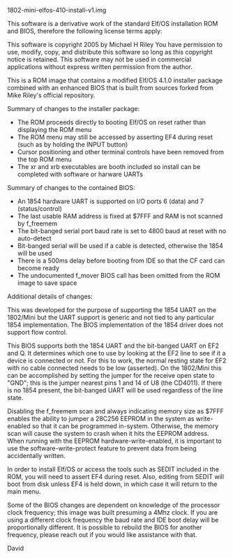 1802-mini-elfos-410-install-v1.img

This software is a derivative work of the standard Elf/OS installation ROM and BIOS, therefore the following license terms apply:

  This software is copyright 2005 by Michael H Riley
  You have permission to use, modify, copy, and distribute
  this software so long as this copyright notice is retained.
  This software may not be used in commercial applications
  without express written permission from the author.

This is a ROM image that contains a modified Elf/OS 4.1.0 installer package combined with an enhanced BIOS that is built from sources forked from Mike Riley's official repository.

Summary of changes to the installer package:

* The ROM proceeds directly to booting Elf/OS on reset rather than displaying the ROM menu
* The ROM menu may still be accessed by asserting EF4 during reset (such as by holding the INPUT button)
* Cursor positioning and other terminal controls have been removed from the top ROM menu
* The xr and xrb executables are booth included so install can be completed with software or harware UARTs

Summary of changes to the contained BIOS:

* An 1854 hardware UART is supported on I/O ports 6 (data) and 7 (status/control)
* The last usable RAM address is fixed at $7FFF and RAM is not scanned by f_freemem
* The bit-banged serial port baud rate is set to 4800 baud at reset with no auto-detect
* Bit-banged serial will be used if a cable is detected, otherwise the 1854 will be used
* There is a 500ms delay before booting from IDE so that the CF card can become ready
* The undocumented f_mover BIOS call has been omitted from the ROM image to save space

Additional details of changes:

This was developed for the purpose of supporting the 1854 UART on the 1802/Mini but the UART support is generic and not tied to any particular 1854 implementation. The BIOS implementation of the 1854 driver does not support flow control.

This BIOS supports both the 1854 UART and the bit-banged UART on EF2 and Q. It determines which one to use by looking at the EF2 line to see if it a device is connected or not. For this to work, the normal resting state for EF2 with no cable connected needs to be low (asserted). On the 1802/Mini this can be accomplished by setting the jumper for the receive open state to "GND"; this is the jumper nearest pins 1 and 14 of U8 (the CD4011). If there is no 1854 present, the bit-banged UART will be used regardless of the line state.

Disabling the f_freemem scan and always indicating memory size as $7FFF enables the ability to jumper a 28C256 EEPROM in the system as write-enabled so that it can be programmed in-system. Otherwise, the memory scan will cause the system to crash when it hits the EEPROM address. When running with the EEPROM hardware-write-enabled, it is important to use the software-write-protect feature to prevent data from being accidentally written.

In order to install Elf/OS or access the tools such as SEDIT included in the ROM, you will need to assert EF4 during reset. Also, editing from SEDIT will boot from disk unless EF4 is held down, in which case it will return to the main menu.

Some of the BIOS changes are dependent on knowledge of the processor clock frequency; this image was built presuming a 4Mhz clock. If you are using a different clock frequency the baud rate and IDE boot delay will be proportionally different. It is possible to rebuild the BIOS for another frequency, please reach out if you would like assistance with that.

David
